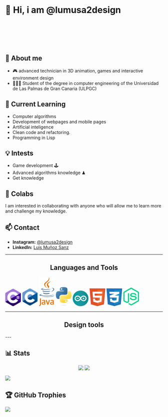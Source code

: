 # 🚀 Hi, i am @lumusa2design

## 👀 About me
- 🎮 advanced technician in 3D animation, games and interactive environment design
- 👨🏼‍🎓 Student of the degree in computer engineering of the Universidad de Las Palmas de Gran Canaria (ULPGC)

## 🌱 Current Learning
- Computer algorithms
- Development of webpages and mobile pages
- Artificial inteligence
- Clean code and refactoring.
- Programming in Lisp

## 💡 Intests
- Game development 🕹
- Advanced algorithms knowledge ♟
- Get knowledge

## 💞️ Colabs
I am interested in collaborating with anyone who will allow me to learn more and challenge my knowledge.

## 📫 Contact
- **Instagram:** [@lumusa2design](https://www.instagram.com/lumusa2design)
- **LinkedIn:** [Luis Muñoz Sanz](https://www.linkedin.com/in/luis-mu%C3%B1oz-sanz-4314541a5)
---
<p><h2 align ="center">Languages and Tools</h2></p>
<p>
  <img src="media/csharp.svg" width ="50">
  <img src = "media/c.svg" width="50">
  <img src = "media/java-4.svg" width="50">
  <img src = "media/python.svg" width="50">
  <img src =  "media/arduino-1.svg" width="50">
  <img src = "media/html-1.svg" width="50">
  <img src = "media/css-3.svg" width="50">
  <img src = "media/nodejs-3.svg" width="50">
</p>

---
<p><h2 align = "center">Design tools</h2></p>
---


## 📊 Stats
<div align="center">
  <img height="180em" src="https://github-readme-stats.vercel.app/api?username=lumusa2design&show_icons=true&theme=radical" />
  <img height="180em" src="https://github-readme-stats.vercel.app/api/top-langs/?username=lumusa2design&layout=compact&theme=radical" />
</div>

![](https://nirzak-streak-stats.vercel.app/?user=lumusa2design&theme=radical&hide_border=false)<br/>

## 🏆 GitHub Trophies

![](https://github-profile-trophy.vercel.app/?username=lumusa2design&theme=radical&no-frame=false&no-bg=false&margin-w=4)

<style>
  h1 
  {

    margin: 0;
    padding-bottom: 6rem;
    grid-column: 1;
    grid-row: 1;
    z-index: 1;
    animation: glow 2s ease-in-out infinite 
  }
</style>